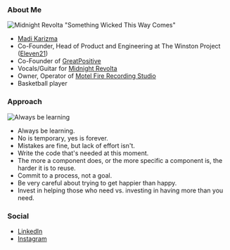 ### About Me

![Midnight Revolta "Something Wicked This Way Comes"](https://user-images.githubusercontent.com/498069/125231804-6e21ee80-e2a9-11eb-9813-3d4bb8c17e40.gif)

* [Madi Karizma](https://madikarizma.com)
* Co-Founder, Head of Product and Engineering at The Winston Project ([Eleven21](https://eleven21.co))
* Co-Founder of [GreatPositive](https://greatpositive.com)
* Vocals/Guitar for [Midnight Revolta](https://midnightrevolta.com)
* Owner, Operator of [Motel Fire Recording Studio](https://motelfirerecordingstudio.com)
* Basketball player

### Approach

![Always be learning](https://user-images.githubusercontent.com/498069/125231245-64e45200-e2a8-11eb-8fd9-ff9862186e16.png)

* Always be learning.
* No is temporary, yes is forever.
* Mistakes are fine, but lack of effort isn't.
* Write the code that's needed at this moment.
* The more a component does, or the more specific a component is, the harder it is to reuse.
* Commit to a process, not a goal.
* Be very careful about trying to get happier than happy.
* Invest in helping those who need vs. investing in having more than you need.

### Social

* [LinkedIn](https://linkedin.com/in/madikarizma)
* [Instagram](https://instagram.com/madikarizma)
